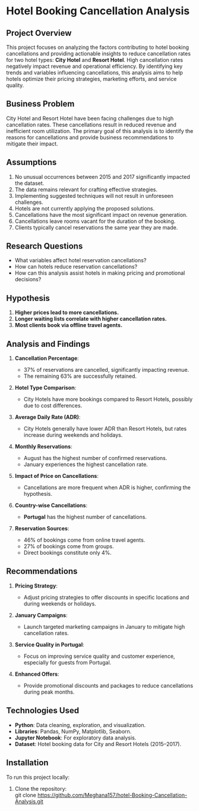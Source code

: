 # Hotel Booking Cancellation Analysis

## Project Overview
This project focuses on analyzing the factors contributing to hotel booking cancellations and providing actionable insights to reduce cancellation rates for two hotel types: **City Hotel** and **Resort Hotel**. High cancellation rates negatively impact revenue and operational efficiency. By identifying key trends and variables influencing cancellations, this analysis aims to help hotels optimize their pricing strategies, marketing efforts, and service quality.

## Business Problem
City Hotel and Resort Hotel have been facing challenges due to high cancellation rates. These cancellations result in reduced revenue and inefficient room utilization. The primary goal of this analysis is to identify the reasons for cancellations and provide business recommendations to mitigate their impact.

## Assumptions
1. No unusual occurrences between 2015 and 2017 significantly impacted the dataset.
2. The data remains relevant for crafting effective strategies.
3. Implementing suggested techniques will not result in unforeseen challenges.
4. Hotels are not currently applying the proposed solutions.
5. Cancellations have the most significant impact on revenue generation.
6. Cancellations leave rooms vacant for the duration of the booking.
7. Clients typically cancel reservations the same year they are made.

## Research Questions
- What variables affect hotel reservation cancellations?
- How can hotels reduce reservation cancellations?
- How can this analysis assist hotels in making pricing and promotional decisions?

## Hypothesis
1. **Higher prices lead to more cancellations.**
2. **Longer waiting lists correlate with higher cancellation rates.**
3. **Most clients book via offline travel agents.**

## Analysis and Findings
1. **Cancellation Percentage**: 
   - 37% of reservations are cancelled, significantly impacting revenue.
   - The remaining 63% are successfully retained.

2. **Hotel Type Comparison**:
   - City Hotels have more bookings compared to Resort Hotels, possibly due to cost differences.

3. **Average Daily Rate (ADR)**:
   - City Hotels generally have lower ADR than Resort Hotels, but rates increase during weekends and holidays.

4. **Monthly Reservations**:
   - August has the highest number of confirmed reservations.
   - January experiences the highest cancellation rate.

5. **Impact of Price on Cancellations**:
   - Cancellations are more frequent when ADR is higher, confirming the hypothesis.

6. **Country-wise Cancellations**:
   - **Portugal** has the highest number of cancellations.

7. **Reservation Sources**:
   - 46% of bookings come from online travel agents.
   - 27% of bookings come from groups.
   - Direct bookings constitute only 4%.

## Recommendations
1. **Pricing Strategy**:
   - Adjust pricing strategies to offer discounts in specific locations and during weekends or holidays.

2. **January Campaigns**:
   - Launch targeted marketing campaigns in January to mitigate high cancellation rates.

3. **Service Quality in Portugal**:
   - Focus on improving service quality and customer experience, especially for guests from Portugal.

4. **Enhanced Offers**:
   - Provide promotional discounts and packages to reduce cancellations during peak months.

## Technologies Used
- **Python**: Data cleaning, exploration, and visualization.
- **Libraries**: Pandas, NumPy, Matplotlib, Seaborn.
- **Jupyter Notebook**: For exploratory data analysis.
- **Dataset**: Hotel booking data for City and Resort Hotels (2015–2017).

## Installation
To run this project locally:
1. Clone the repository:  
   git clone https://github.com/Meghana157/hotel-Booking-Cancellation-Analysis.git
